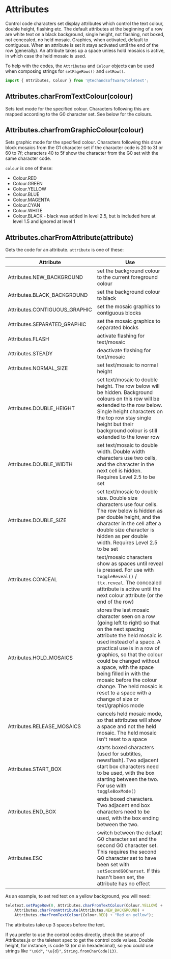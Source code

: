 # Attributes

Control code characters set display attributes which control the text colour, double height, flashing etc. The default attributes at the beginning of a row are white text on a black background, single height, not flashing, not boxed, not concealed, no held mosaic. Graphics, when activated, default to contiguous. When an attribute is set it stays activated until the end of the row (generally). An attribute takes up a space unless hold mosaics is active, in which case the held mosaic is used.

To help with the codes, the `Attributes` and `Colour` objects can be used when composing strings for `setPageRows()` and `setRow()`.

```javascript
import { Attributes, Colour } from '@techandsoftware/teletext';
```

## Attributes.charFromTextColour(colour)

Sets text mode for the specified colour. Characters following this are mapped according to the G0 character set.  See below for the colours.

## Attributes.charfromGraphicColour(colour)

Sets graphic mode for the specified colour. Characters following this draw block mosaics from the G1 character set if the character code is 20 to 3f or 60 to 7f; characters 40 to 5f show the character from the G0 set with the same character code.

`colour` is one of these:

* Colour.RED 
* Colour.GREEN
* Colour.YELLOW
* Colour.BLUE
* Colour.MAGENTA
* Colour.CYAN
* Colour.WHITE
* Colour.BLACK - black was added in level 2.5, but is included here at level 1.5 and ignored at level 1

## Attributes.charFromAttribute(attribute)

Gets the code for an attribute. `attribute` is one of these:

| Attribute                     | Use                                |
|-------------------------------|------------------------------------|
| Attributes.NEW_BACKGROUND     | set the background colour to the current foreground colour |
| Attributes.BLACK_BACKGROUND   | set the background colour to black |
| Attributes.CONTIGUOUS_GRAPHIC | set the mosaic graphics to contiguous blocks |
| Attributes.SEPARATED_GRAPHIC  | set the mosaic graphics to separated blocks |
| Attributes.FLASH              | activate flashing for text/mosaic |
| Attributes.STEADY             | deactivate flashing for text/mosaic |
| Attributes.NORMAL_SIZE        | set text/mosaic to normal height |
| Attributes.DOUBLE_HEIGHT      | set text/mosaic to double height. The row below will be hidden. Background colours on this row will be extended to the row below. Single height characters on the top row stay single height but their background colour is still extended to the lower row |
| Attributes.DOUBLE_WIDTH       | set text/mosaic to double width. Double width characters use two cells, and the character in the next cell is hidden. Requires Level 2.5 to be set |
| Attributes.DOUBLE_SIZE        | set text/mosaic to double size. Double size characters use four cells. The row below is hidden as per double height, and the character in the cell after a double size character is hidden as per double width. Requires Level 2.5 to be set |
| Attributes.CONCEAL            | text/mosaic characters show as spaces until reveal is pressed. For use with `toggleReveal()` / `ttx.reveal`. The concealed atttribute is active until the next colour attribute (or the end of the row) |
| Attributes.HOLD_MOSAICS       | stores the last mosaic character seen on a row (going left to right) so that on the next spacing attribute the held mosaic is used instead of a space. A practical use is in a row of graphics, so that the colour could be changed without a space, with the space being filled in with the mosaic before the colour change. The held mosaic is reset to a space with a change of size or text/graphics mode |
| Attributes.RELEASE_MOSAICS    | cancels held mosaic mode, so that attributes will show a space and not the held mosaic. The held mosaic isn't reset to a space |
| Attributes.START_BOX          | starts boxed characters (used for subtitles, newsflash). Two adjacent start box characters need to be used, with the box starting between the two. For use with `toggleBoxMode()` |
| Attributes.END_BOX            | ends boxed characters. Two adjacent end box characters need to be used, with the box ending between the two. |
| Attributes.ESC                | switch between the default G0 character set and the second G0 character set.  This requires the second G0 character set to have been set with `setSecondG0Charset`.  If this hasn't been set, the attribute has no effect |

As an example, to set red text on a yellow background, you will need:

```javascript
teletext.setPageRow(0, Attributes.charFromTextColour(Colour.YELLOW) +
    Attributes.charFromAttribute(Attributes.NEW_BACKGROUND) +
    Attributes.charFromTextColour(Colour.RED) + "Red on yellow");
```

The attributes take up 3 spaces before the text.

If you prefer to use the control codes directly, check the source of Attributes.js or the teletext spec to get the control code values. Double height, for instance, is code 13 (or d in hexadecimal), so you could use strings like `"\x0d"`, `"\u{d}"`, `String.fromCharCode(13)`.
